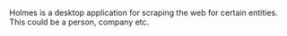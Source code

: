 Holmes is a desktop application for scraping the web for certain entities.
This could be a person, company etc.
